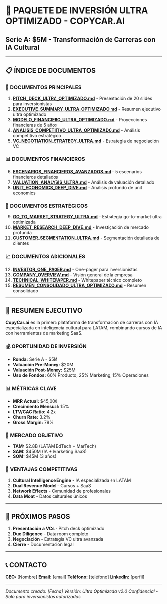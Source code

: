 # 🚀 PAQUETE DE INVERSIÓN ULTRA OPTIMIZADO - COPYCAR.AI
## Serie A: $5M - Transformación de Carreras con IA Cultural

---

## 📋 ÍNDICE DE DOCUMENTOS

### 🎯 DOCUMENTOS PRINCIPALES
1. **[PITCH_DECK_ULTRA_OPTIMIZADO.md](./PITCH_DECK_ULTRA_OPTIMIZADO.md)** - Presentación de 20 slides para inversionistas
2. **[EXECUTIVE_SUMMARY_ULTRA_OPTIMIZADO.md](./EXECUTIVE_SUMMARY_ULTRA_OPTIMIZADO.md)** - Resumen ejecutivo ultra optimizado
3. **[MODELO_FINANCIERO_ULTRA_OPTIMIZADO.md](./MODELO_FINANCIERO_ULTRA_OPTIMIZADO.md)** - Proyecciones financieras de 5 años
4. **[ANALISIS_COMPETITIVO_ULTRA_OPTIMIZADO.md](./ANALISIS_COMPETITIVO_ULTRA_OPTIMIZADO.md)** - Análisis competitivo estratégico
5. **[VC_NEGOTIATION_STRATEGY_ULTRA.md](./VC_NEGOTIATION_STRATEGY_ULTRA.md)** - Estrategia de negociación VC

### 📊 DOCUMENTOS FINANCIEROS
6. **[ESCENARIOS_FINANCIEROS_AVANZADOS.md](./ESCENARIOS_FINANCIEROS_AVANZADOS.md)** - 5 escenarios financieros detallados
7. **[VALUATION_ANALYSIS_ULTRA.md](./VALUATION_ANALYSIS_ULTRA.md)** - Análisis de valuación detallado
8. **[UNIT_ECONOMICS_DEEP_DIVE.md](./UNIT_ECONOMICS_DEEP_DIVE.md)** - Análisis profundo de unit economics

### 🎯 DOCUMENTOS ESTRATÉGICOS
9. **[GO_TO_MARKET_STRATEGY_ULTRA.md](./GO_TO_MARKET_STRATEGY_ULTRA.md)** - Estrategia go-to-market ultra optimizada
10. **[MARKET_RESEARCH_DEEP_DIVE.md](./MARKET_RESEARCH_DEEP_DIVE.md)** - Investigación de mercado profunda
11. **[CUSTOMER_SEGMENTATION_ULTRA.md](./CUSTOMER_SEGMENTATION_ULTRA.md)** - Segmentación detallada de clientes

### 📈 DOCUMENTOS ADICIONALES
12. **[INVESTOR_ONE_PAGER.md](./INVESTOR_ONE_PAGER.md)** - One-pager para inversionistas
13. **[COMPANY_OVERVIEW.md](./COMPANY_OVERVIEW.md)** - Visión general de la empresa
14. **[TECHNICAL_WHITEPAPER.md](./TECHNICAL_WHITEPAPER.md)** - Whitepaper técnico completo
15. **[RESUMEN_CONSOLIDADO_ULTRA_OPTIMIZADO.md](./RESUMEN_CONSOLIDADO_ULTRA_OPTIMIZADO.md)** - Resumen consolidado

---

## 🎯 RESUMEN EJECUTIVO

**CopyCar.ai** es la primera plataforma de transformación de carreras con IA especializada en inteligencia cultural para LATAM, combinando cursos de IA con herramientas de marketing SaaS.

### 💰 OPORTUNIDAD DE INVERSIÓN
- **Ronda:** Serie A - $5M
- **Valuación Pre-Money:** $20M
- **Valuación Post-Money:** $25M
- **Uso de Fondos:** 60% Producto, 25% Marketing, 15% Operaciones

### 📊 MÉTRICAS CLAVE
- **MRR Actual:** $45,000
- **Crecimiento Mensual:** 15%
- **LTV/CAC Ratio:** 4.2x
- **Churn Rate:** 3.2%
- **Gross Margin:** 78%

### 🎯 MERCADO OBJETIVO
- **TAM:** $2.8B (LATAM EdTech + MarTech)
- **SAM:** $450M (IA + Marketing SaaS)
- **SOM:** $45M (3 años)

### 🚀 VENTAJAS COMPETITIVAS
1. **Cultural Intelligence Engine** - IA especializada en LATAM
2. **Dual Revenue Model** - Cursos + SaaS
3. **Network Effects** - Comunidad de profesionales
4. **Data Moat** - Datos culturales únicos

---

## 🎯 PRÓXIMOS PASOS

1. **Presentación a VCs** - Pitch deck optimizado
2. **Due Diligence** - Data room completo
3. **Negociación** - Estrategia VC ultra avanzada
4. **Cierre** - Documentación legal

---

## 📞 CONTACTO

**CEO:** [Nombre]
**Email:** [email]
**Teléfono:** [teléfono]
**LinkedIn:** [perfil]

---

*Documento creado: [Fecha]*
*Versión: Ultra Optimizada v2.0*
*Confidencial - Solo para inversionistas autorizados*